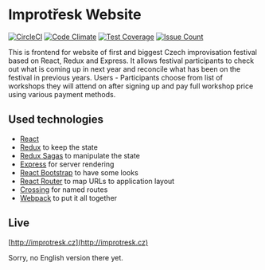 # Improtřesk Website

[![CircleCI](https://circleci.com/gh/just-paja/improtresk-web.svg?style=shield)](https://circleci.com/gh/just-paja/improtresk-web)
[![Code Climate](https://codeclimate.com/github/just-paja/improtresk-web/badges/gpa.svg)](https://codeclimate.com/github/just-paja/improtresk-web)
[![Test Coverage](https://codeclimate.com/github/just-paja/improtresk-web/badges/coverage.svg)](https://codeclimate.com/github/just-paja/improtresk-web/coverage)
[![Issue Count](https://codeclimate.com/github/just-paja/improtresk-web/badges/issue_count.svg)](https://codeclimate.com/github/just-paja/improtresk-web)

This is frontend for website of first and biggest Czech improvisation festival based on React, Redux and Express. It allows festival participants to check out what is coming up in next year and reconcile what has been on the festival in previous years. Users - Participants choose from list of workshops they will attend on after signing up and pay full workshop price using various payment methods.

## Used technologies

* [React](https://facebook.github.io/react/)
* [Redux](http://redux.js.org/) to keep the state
* [Redux Sagas](https://github.com/yelouafi/redux-saga) to manipulate the state
* [Express](http://expressjs.com/) for server rendering
* [React Bootstrap](https://react-bootstrap.github.io/) to have some looks
* [React Router](https://github.com/ReactTraining/react-router) to map URLs to application layout
* [Crossing](https://github.com/lincolnloop/crossing) for named routes
* [Webpack](https://github.com/webpack/webpack) to put it all together

## Live

[http://improtresk.cz](http://improtresk.cz)

Sorry, no English version there yet.

